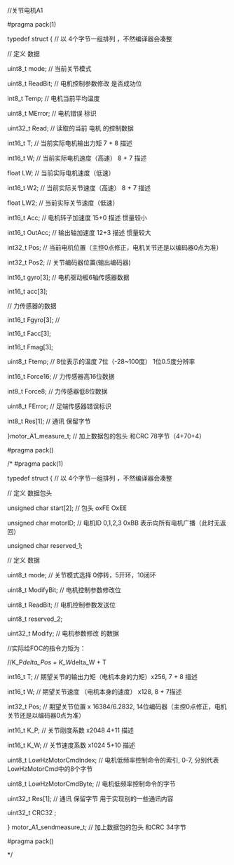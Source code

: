 //关节电机A1

\#pragma pack(1)

typedef struct {  // 以 4个字节一组排列 ，不然编译器会凑整

  // 定义 数据

  uint8_t  mode;     // 当前关节模式

  uint8_t  ReadBit;   // 电机控制参数修改   是否成功位

  int8_t  Temp;     // 电机当前平均温度  

  uint8_t  MError;    // 电机错误 标识

 

  uint32_t  Read;   // 读取的当前 电机 的控制数据 

  int16_t   T;    // 当前实际电机输出力矩    7 + 8 描述



  int16_t   W;    // 当前实际电机速度（高速）  8 + 7 描述

  float    LW;    // 当前实际电机速度（低速）  



  int16_t   W2;    // 当前实际关节速度（高速）  8 + 7 描述

  float    LW2;    // 当前实际关节速度（低速）  



  int16_t   Acc;      // 电机转子加速度    15+0 描述  惯量较小

  int16_t   OutAcc;     // 输出轴加速度     12+3 描述  惯量较大

   

  int32_t  Pos;    // 当前电机位置（主控0点修正，电机关节还是以编码器0点为准）

  int32_t  Pos2;   // 关节编码器位置(输出编码器)



  int16_t   gyro[3];  // 电机驱动板6轴传感器数据

  int16_t   acc[3];  



  // 力传感器的数据  

  int16_t   Fgyro[3];  //  

  int16_t   Facc[3];

  int16_t   Fmag[3];

  uint8_t   Ftemp;   // 8位表示的温度  7位（-28~100度）  1位0.5度分辨率   

  int16_t   Force16;  // 力传感器高16位数据

  int8_t    Force8;   // 力传感器低8位数据  

  uint8_t   FError;   //  足端传感器错误标识   

  int8_t    Res[1];   // 通讯 保留字节

  

}motor_A1_measure_t;  // 加上数据包的包头 和CRC 78字节（4+70+4）

\#pragma pack()

/* #pragma pack(1)

typedef struct {  // 以 4个字节一组排列 ，不然编译器会凑整

 // 定义 数据包头

  unsigned char  start[2];   // 包头 oxFE OxEE

 unsigned char  motorID;    // 电机ID  0,1,2,3   0xBB 表示向所有电机广播（此时无返回）

 unsigned char  reserved_1;

 // 定义 数据

  uint8_t  mode;     // 关节模式选择  0停转，5开环，10闭环

  uint8_t  ModifyBit;  // 电机控制参数修改位

  uint8_t  ReadBit;   // 电机控制参数发送位

  uint8_t  reserved_2;



  uint32_t  Modify;   // 电机参数修改 的数据 

  //实际给FOC的指令力矩为：

  //K_P*delta_Pos + K_W*delta_W + T

  int16_t   T;    // 期望关节的输出力矩（电机本身的力矩）x256, 7 + 8 描述

  int16_t   W;    // 期望关节速度 （电机本身的速度） x128,    8 + 7描述 

  int32_t  Pos;    // 期望关节位置 x 16384/6.2832, 14位编码器（主控0点修正，电机关节还是以编码器0点为准）



  int16_t   K_P;    // 关节刚度系数 x2048  4+11 描述

  int16_t   K_W;    // 关节速度系数 x1024  5+10 描述



  uint8_t LowHzMotorCmdIndex;   // 电机低频率控制命令的索引, 0-7, 分别代表LowHzMotorCmd中的8个字节

  uint8_t LowHzMotorCmdByte;    // 电机低频率控制命令的字节

 

  uint32_t  Res[1];   // 通讯 保留字节  用于实现别的一些通讯内容

  uint32_t   CRC32 ;

} motor_A1_sendmeasure_t;  // 加上数据包的包头 和CRC 34字节

\#pragma pack()

 */